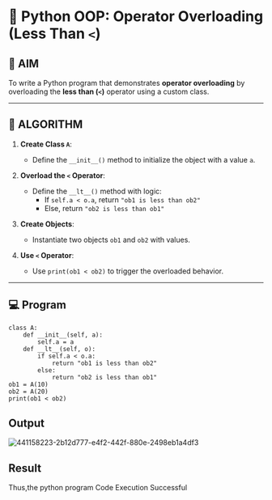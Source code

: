 # 🐍 Python OOP: Operator Overloading (Less Than `<`)

## 🎯 AIM

To write a Python program that demonstrates **operator overloading** by overloading the **less than (`<`)** operator using a custom class.

---

## 🧠 ALGORITHM

1. **Create Class `A`**:
   - Define the `__init__()` method to initialize the object with a value `a`.

2. **Overload the `<` Operator**:
   - Define the `__lt__()` method with logic:
     - If `self.a < o.a`, return `"ob1 is less than ob2"`
     - Else, return `"ob2 is less than ob1"`

3. **Create Objects**:
   - Instantiate two objects `ob1` and `ob2` with values.

4. **Use `<` Operator**:
   - Use `print(ob1 < ob2)` to trigger the overloaded behavior.

---

## 💻 Program
```
class A:
    def __init__(self, a):
        self.a = a
    def __lt__(self, o):
        if self.a < o.a:
            return "ob1 is less than ob2"
        else:
            return "ob2 is less than ob1"
ob1 = A(10)
ob2 = A(20)
print(ob1 < ob2)
```
## Output
![441158223-2b12d777-e4f2-442f-880e-2498eb1a4df3](https://github.com/user-attachments/assets/c8cf6ba2-a6a1-43c6-ab5f-a276d95d495c)
## Result
Thus,the python program Code Execution Successful

